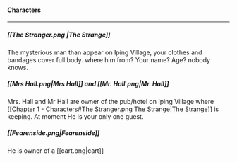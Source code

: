 #### Characters
---
##### [[The Stranger.png |The Strange]]
The mysterious man than appear on Iping Village, your clothes and bandages cover full body. where him from? Your name? Age? nobody knows.

##### [[Mrs Hall.png|Mrs Hall]] and [[Mr. Hall.png|Mr. Hall]]
Mrs. Hall and Mr Hall are owner of the pub/hotel on Iping Village where [[Chapter 1 - Characters#The Stranger.png The Strange|The Strange]] is keeping. At moment He is your only one guest.

##### [[Fearenside.png|Fearenside]]
He is owner of a [[cart.png|cart]] 